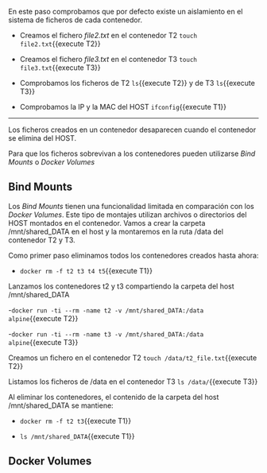 En este paso comprobamos que por defecto existe un aislamiento en el sistema de ficheros de cada contenedor.

- Creamos el fichero _file2.txt_ en el contenedor T2 `touch file2.txt`{{execute T2}}

- Creamos el fichero _file3.txt_ en el contenedor T3 `touch file3.txt`{{execute T3}}

- Comprobamos los ficheros de T2 `ls`{{execute T2}} y de T3 `ls`{{execute T3}}

- Comprobamos la IP y la MAC del HOST `ifconfig`{{execute T1}}


***
Los ficheros creados en un contenedor desaparecen cuando el contenedor se elimina del HOST.

Para que los ficheros sobrevivan a los contenedores pueden utilizarse _Bind Mounts_ o _Docker Volumes_

## Bind Mounts

Los _Bind Mounts_ tienen una funcionalidad limitada en comparación con los _Docker Volumes_. 
Este tipo de montajes utilizan archivos o directorios del HOST montados en el contenedor.
Vamos a crear la carpeta /mnt/shared_DATA en el host y la montaremos en la ruta /data del contenedor T2 y T3.

Como primer paso eliminamos todos los contenedores creados hasta ahora:

- `docker rm -f t2 t3 t4 t5`{{execute T1}}

Lanzamos los contenedores t2 y t3 compartiendo la carpeta del host /mnt/shared_DATA

-`docker run -ti --rm -name t2 -v /mnt/shared_DATA:/data alpine`{{execute T2}}

-`docker run -ti --rm -name t3 -v /mnt/shared_DATA:/data alpine`{{execute T3}}

Creamos un fichero en el contenedor T2 `touch /data/t2_file.txt`{{execute T2}}

Listamos los ficheros de /data en el contenedor T3 `ls /data/`{{execute T3}}

Al eliminar los contenedores, el contenido de la carpeta del host /mnt/shared_DATA se mantiene:

- `docker rm -f t2 t3`{{execute T1}}

- `ls /mnt/shared_DATA`{{execute T1}}


## Docker Volumes







